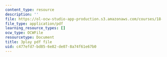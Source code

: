 ```yaml
---
content_type: resource
description: ''
file: https://ol-ocw-studio-app-production.s3.amazonaws.com/courses/18-03sc-differential-equations-fall-2011/c477efd7bd856e82de078a74f61e67b0_yD0_EQLxHcw.pdf
file_type: application/pdf
learning_resource_types: []
ocw_type: OCWFile
resourcetype: Document
title: 3play pdf file
uid: c477efd7-bd85-6e82-de07-8a74f61e67b0
---
```

